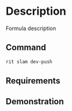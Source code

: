 # Description

Formula description

## Command

```bash
rit slam dev-push
```

## Requirements

## Demonstration
